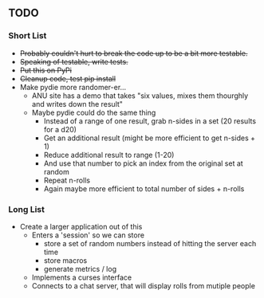 ## TODO

### Short List
- ~~Probably couldn't hurt to break the code up to be a bit more testable.~~
- ~~Speaking of testable, write tests.~~
- ~~Put this on PyPi~~
- ~~Cleanup code, test pip install~~
- Make pydie more randomer-er...
    - ANU site has a demo that takes "six values, mixes them thourghly and writes down the result"
    - Maybe pydie could do the same thing
        - Instead of a range of one result, grab n-sides in a set (20 results for a d20)
        - Get an additional result (might be more efficient to get n-sides + 1)
        - Reduce additional result to range (1-20)
        - And use that number to pick an index from the original set at random
        - Repeat n-rolls
        - Again maybe more efficient to total number of sides + n-rolls

### Long List
- Create a larger application out of this
    - Enters a 'session' so we can store
        - store a set of random numbers instead of hitting the server each time
        - store macros
        - generate metrics / log 
    - Implements a curses interface
    - Connects to a chat server, that will display rolls from mutiple people
